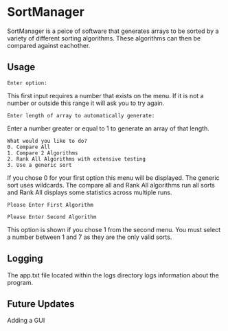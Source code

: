 # SortManager

SortManager is a peice of software that generates arrays to be sorted by a variety of different sorting algorithms. These algorithms can then be compared against eachother.


## Usage

```
Enter option:
```
This first input requires a number that exists on the menu. If it is not a number or outside this range it will ask you to try again.
```
Enter length of array to automatically generate:
```
Enter a number greater or equal to 1 to generate an array of that length.
```
What would you like to do?
0. Compare All
1. Compare 2 Algorithms
2. Rank All Algorithms with extensive testing
3. Use a generic sort
```
If you chose 0 for your first option this menu will be displayed. The generic sort uses wildcards. The compare all and Rank All algorithms run all sorts and Rank All displays some statistics across multiple runs.
```
Please Enter First Algorithm

Please Enter Second Algorithm
```
This option is shown if you chose 1 from the second menu. You must select a number between 1 and 7 as they are the only valid sorts.
## Logging

The app.txt file located within the logs directory logs information about the program.
## Future Updates
Adding a GUI
